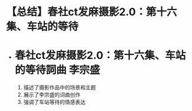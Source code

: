 # 【总结】春社ct发麻摄影2.0：第十六集、车站的等待

-   # 春社ct发麻摄影2.0：第十六集、车站的等待詞曲 李宗盛
    1.  描述了摄影作品中的场景和主题
    2.  展示了李宗盛的词曲创作
    3.  强调了车站等待的情感表达